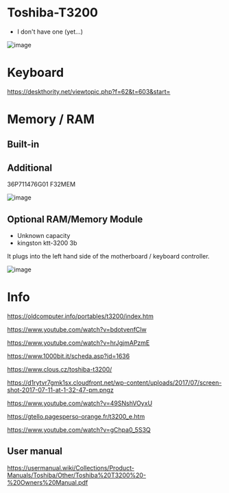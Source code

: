 # Toshiba-T3200

- I don't have one (yet...)

![image](https://user-images.githubusercontent.com/38451588/156483791-ba03106e-cab0-47d1-b43b-a0cb67ac7bd3.png)

# Keyboard

https://deskthority.net/viewtopic.php?f=62&t=603&start=

# Memory / RAM

## Built-in

## Additional

36P711476G01
F32MEM

![image](https://github.com/SpitFire-666/Toshiba-T3200/assets/38451588/cb65bce6-f0b2-47b2-8f09-263055b5bcbf)



## Optional RAM/Memory Module

- Unknown capacity
- kingston ktt-3200 3b

It plugs into the left hand side of the motherboard / keyboard controller. 

![image](https://user-images.githubusercontent.com/38451588/155870440-f8ff2c20-6b7f-4a02-b392-b47d59b2946e.png)


# Info


https://oldcomputer.info/portables/t3200/index.htm

https://www.youtube.com/watch?v=bdotvenfClw

https://www.youtube.com/watch?v=hrJgjmAPzmE

https://www.1000bit.it/scheda.asp?id=1636

https://www.clous.cz/toshiba-t3200/

https://d1rytvr7gmk1sx.cloudfront.net/wp-content/uploads/2017/07/screen-shot-2017-07-11-at-1-32-47-pm.pngz

https://www.youtube.com/watch?v=49SNshVOyxU

https://gtello.pagesperso-orange.fr/t3200_e.htm

https://www.youtube.com/watch?v=gChpa0_5S3Q


## User manual

https://usermanual.wiki/Collections/Product-Manuals/Toshiba/Other/Toshiba%20T3200%20-%20Owners%20Manual.pdf
